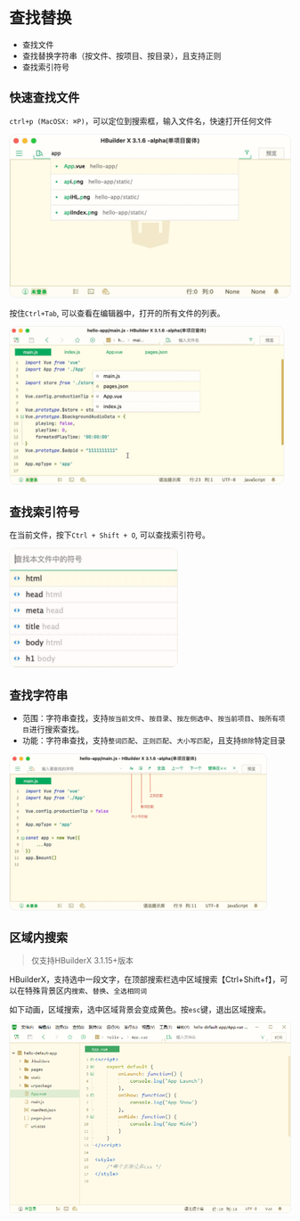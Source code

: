# 查找替换

- 查找文件
- 查找替换字符串（按文件、按项目、按目录），且支持正则
- 查找索引符号

## 快速查找文件

`ctrl+p (MacOSX: ⌘P)`，可以定位到搜索框，输入文件名，快速打开任何文件

<img src="/static/snapshots/tutorial/find_file.jpg" style="zoom: 50%;border-radius: 24px;border:1px solid #eee;"/>

按住`Ctrl+Tab`, 可以查看在编辑器中，打开的所有文件的列表。

<img src="/static/snapshots/tutorial/find_file_2.jpg" style="zoom: 48%;border-radius: 24px;border:1px solid #eee;"/>

## 查找索引符号

在当前文件，按下`Ctrl + Shift + O`, 可以查找索引符号。

<img src="/static/snapshots/tutorial/find_symbol.jpg" style="zoom: 48%;border-radius: 24px;border:1px solid #eee;"/>

## 查找字符串

- 范围：字符串查找，支持`按当前文件`、`按目录`、`按左侧选中`、`按当前项目`、`按所有项目`进行搜索查找。
- 功能：字符串查找，支持`整词匹配`、`正则匹配`、`大小写匹配`，且支持`排除`特定目录

<img src="/static/snapshots/tutorial/find_str.jpg" style="zoom: 45%;border-radius: 24px;border:1px solid #eee;"/>

## 区域内搜索

> 仅支持HBuilderX 3.1.15+版本

HBuilderX，支持选中一段文字，在顶部搜索栏选中区域搜索【Ctrl+Shift+f】，可以在特殊背景区内`搜索`、`替换`、`全选相同词`

如下动画，区域搜索，选中区域背景会变成黄色。按`esc`键，退出区域搜索。

<img src="/static/snapshots/tutorial/find_region.gif" style="zoom: 90%; border-radius: 5px;border:1px solid #eee;"/>